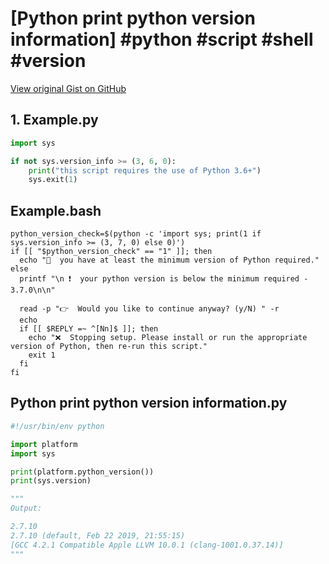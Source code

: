 # [Python print python version information] #python #script #shell #version

[View original Gist on GitHub](https://gist.github.com/Integralist/89e39ecdd3fb2afc26ea898814689da7)

## 1. Example.py

```python
import sys

if not sys.version_info >= (3, 6, 0):
    print("this script requires the use of Python 3.6+")
    sys.exit(1)
```

## Example.bash

```shell
python_version_check=$(python -c 'import sys; print(1 if sys.version_info >= (3, 7, 0) else 0)')
if [[ "$python_version_check" == "1" ]]; then
  echo "🐍  you have at least the minimum version of Python required."
else
  printf "\n ❗️  your python version is below the minimum required - 3.7.0\n\n"

  read -p "👉  Would you like to continue anyway? (y/N) " -r
  echo
  if [[ $REPLY =~ ^[Nn]$ ]]; then
    echo "❌  Stopping setup. Please install or run the appropriate version of Python, then re-run this script."
    exit 1
  fi
fi
```

## Python print python version information.py

```python
#!/usr/bin/env python

import platform
import sys

print(platform.python_version())
print(sys.version)

"""
Output:

2.7.10
2.7.10 (default, Feb 22 2019, 21:55:15) 
[GCC 4.2.1 Compatible Apple LLVM 10.0.1 (clang-1001.0.37.14)]
"""
```

